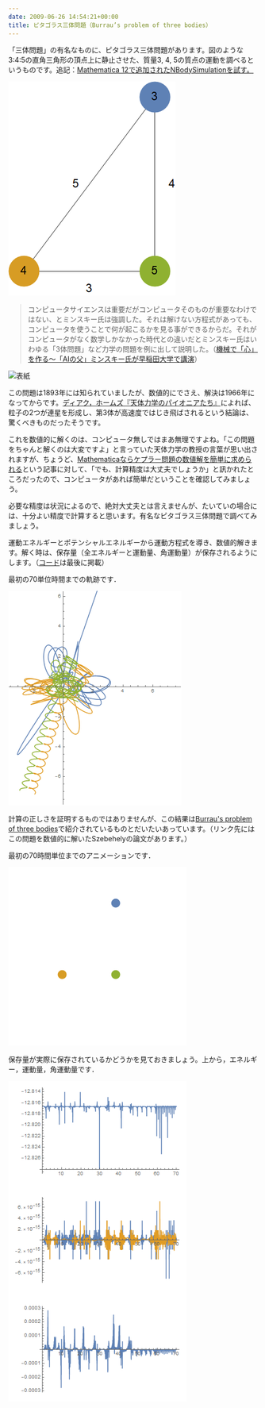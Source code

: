 ```yaml
---
date: 2009-06-26 14:54:21+00:00
title: ピタゴラス三体問題（Burrau’s problem of three bodies）
---
```


「三体問題」の有名なものに、ピタゴラス三体問題があります。図のような3:4:5の直角三角形の頂点上に静止させた、質量3, 4, 5の質点の運動を調べるというものです。追記：[Mathematica 12で追加されたNBodySimulationを試す。](/2019/07/10/3body-simulation-with-nbodysimulation/)

![初期配置](/images/pythagoras3body.png)

> コンピュータサイエンスは重要だがコンピュータそのものが重要なわけではない、とミンスキー氏は強調した。それは解けない方程式があっても、コンピュータを使うことで何が起こるかを見る事ができるからだ。それがコンピュータがなく数学しかなかった時代との違いだとミンスキー氏はいわゆる「3体問題」など力学の問題を例に出して説明した。（[機械で「心」を作る～「AIの父」ミンスキー氏が早稲田大学で講演](https://robot.watch.impress.co.jp/docs/news/296271.html)）

![表紙](https://images-fe.ssl-images-amazon.com/images/P/4431711147.09.jpg)

この問題は1893年には知られていましたが、数値的にでさえ、解決は1966年になってからです。[ディアク，ホームズ『天体力学のパイオニアたち』](https://www.amazon.co.jp/dp/4431711147/)によれば、粒子の2つが連星を形成し、第3体が高速度ではじき飛ばされるという結論は、驚くべきものだったそうです。

これを数値的に解くのは、コンピュータ無しではまあ無理ですよね。「この問題をちゃんと解くのは大変ですよ」と言っていた天体力学の教授の言葉が思い出されますが、ちょうど、[Mathematicaならケプラー問題の数値解を簡単に求められる](https://web.archive.org/web/20230928233826/http://blog.unfindable.net/archives/704)という記事に対して、「でも、計算精度は大丈夫でしょうか」と訊かれたところだったので、コンピュータがあれば簡単だということを確認してみましょう。

必要な精度は状況によるので、絶対大丈夫とは言えませんが、たいていの場合には、十分よい精度で計算すると思います。有名なピタゴラス三体問題で調べてみましょう。

運動エネルギーとポテンシャルエネルギーから運動方程式を導き、数値的解きます。解く時は、保存量（全エネルギーと運動量、角運動量）が保存されるようにします。（[コード](https://gist.github.com/taroyabuki/fb7bb0b56c07c2716f54)は最後に掲載）

最初の70単位時間までの軌跡です．

![三体の軌跡](/images/pythagoras3body-result2.png)

計算の正しさを証明するものではありませんが、この結果は[Burrau's problem of three bodies](https://www.ucolick.org/~laugh/oxide/projects/burrau.html)で紹介されているものとだいたいあっています。（リンク先にはこの問題を数値的に解いたSzebehelyの論文があります。）

最初の70時間単位までのアニメーションです．

![アニメーション](/images/pythagoras3body.gif)

保存量が実際に保存されているかどうかを見ておきましょう。上から，エネルギー，運動量，角運動量です．

![保存量の変化](/images/pythagoras3body-constant.png)

<script src="https://gist.github.com/taroyabuki/fb7bb0b56c07c2716f54.js"></script>

